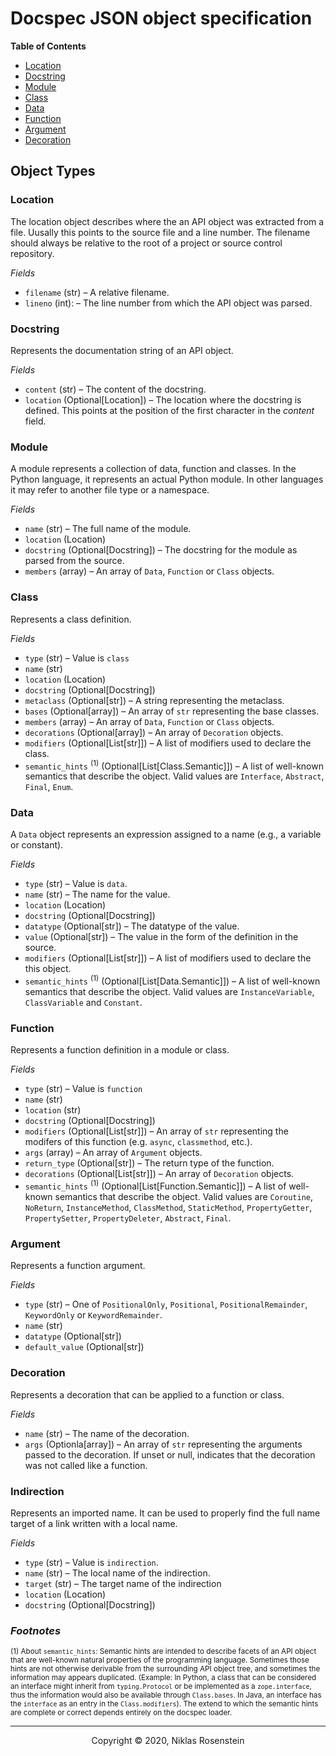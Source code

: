 # Docspec JSON object specification

__Table of Contents__

* [Location](#location)
* [Docstring](#docstring)
* [Module](#module)
* [Class](#class)
* [Data](#data)
* [Function](#function)
* [Argument](#drgument)
* [Decoration](#decoration)

## Object Types

### Location

The location object describes where the an API object was extracted from a
file. Uusally this points to the source file and a line number. The filename
should always be relative to the root of a project or source control repository.

_Fields_

* `filename` (str) &ndash; A relative filename.
* `lineno` (int): &ndash; The line number from which the API object was parsed.

### Docstring

Represents the documentation string of an API object.

_Fields_

* `content` (str) &ndash; The content of the docstring.
* `location` (Optional[Location]) &ndash; The location where the docstring is defined. This points
  at the position of the first character in the *content* field.

### Module

A module represents a collection of data, function and classes. In the Python
language, it represents an actual Python module. In other languages it may
refer to another file type or a namespace.

_Fields_

* `name` (str) &ndash; The full name of the module.
* `location` (Location)
* `docstring` (Optional[Docstring]) &ndash; The docstring for the module as parsed from the source.
* `members` (array) &ndash; An array of `Data`, `Function` or `Class` objects.

### Class

Represents a class definition.

_Fields_

* `type` (str) &ndash; Value is `class`
* `name` (str)
* `location` (Location)
* `docstring` (Optional[Docstring])
* `metaclass` (Optional[str]) &ndash; A string representing the metaclass.
* `bases` (Optional[array]) &ndash; An array of `str` representing the base classes.
* `members` (array) &ndash; An array of `Data`, `Function` or `Class` objects.
* `decorations` (Optional[array]) &ndash; An array of `Decoration` objects.
* `modifiers` (Optional[List[str]]) &ndash; A list of modifiers used to declare the class.
* `semantic_hints` <sup>(1)</sup> (Optional[List[Class.Semantic]]) &ndash; A list of well-known semantics that describe the object.
  Valid values are `Interface`, `Abstract`, `Final`, `Enum`.

### Data

A `Data` object represents an expression assigned to a name (e.g., a variable or constant).

_Fields_

* `type` (str) &ndash; Value is `data`.
* `name` (str) &ndash; The name for the value.
* `location` (Location)
* `docstring` (Optional[Docstring])
* `datatype` (Optional[str]) &ndash; The datatype of the value.
* `value` (Optional[str]) &ndash; The value in the form of the definition
  in the source.
* `modifiers` (Optional[List[str]]) &ndash; A list of modifiers used to declare the this object.
* `semantic_hints` <sup>(1)</sup> (Optional[List[Data.Semantic]]) &ndash; A list of well-known semantics that describe
  the object. Valid values are `InstanceVariable`, `ClassVariable` and `Constant`.

### Function

Represents a function definition in a module or class.

_Fields_

* `type` (str) &ndash; Value is `function`
* `name` (str)
* `location` (str)
* `docstring` (Optional[Docstring])
* `modifiers` (Optional[List[str]]) &ndash; An array of `str` representing the modifers of this
  function (e.g. `async`, `classmethod`, etc.).
* `args` (array) &ndash; An array of `Argument` objects.
* `return_type` (Optional[str]) &ndash; The return type of the function.
* `decorations` (Optional[List[str]]) &ndash; An array of `Decoration` objects.
* `semantic_hints` <sup>(1)</sup> (Optional[List[Function.Semantic]]) &ndash; A list of well-known semantics that
  describe the object. Valid values are `Coroutine`, `NoReturn`, `InstanceMethod`, `ClassMethod`, `StaticMethod`,
  `PropertyGetter`, `PropertySetter`, `PropertyDeleter`, `Abstract`, `Final`.

### Argument

Represents a function argument.

_Fields_

* `type` (str) &ndash; One of `PositionalOnly`, `Positional`,
  `PositionalRemainder`, `KeywordOnly` or `KeywordRemainder`.
* `name` (str)
* `datatype` (Optional[str])
* `default_value` (Optional[str])

### Decoration

Represents a decoration that can be applied to a function or class.

_Fields_

* `name` (str) &ndash; The name of the decoration.
* `args` (Optionla[array]) &ndash; An array of `str` representing the arguments
  passed to the decoration. If unset or null, indicates that the decoration was
  not called like a function.

### Indirection

Represents an imported name. It can be used to properly find the full name 
target of a link written with a local name. 

_Fields_

* `type` (str) &ndash; Value is `indirection`.
* `name` (str) &ndash; The local name of the indirection.
* `target` (str) &ndash; The target name of the indirection
* `location` (Location)
* `docstring` (Optional[Docstring])

### _Footnotes_

<sup>(1) About `semantic_hints`: Semantic hints are intended to describe facets of an API object that are well-known
natural properties of the programming language. Sometimes those hints are not otherwise derivable from the surrounding
API object tree, and sometimes the information may appears duplicated. (Example: In Python, a class that can be
considered an interface might inherit from `typing.Protocol` or be implemented as a `zope.interface`, thus the
information would also be available through `Class.bases`. In Java, an interface has the `interface` as an entry in
the `Class.modifiers`). The extend to which the semantic hints are complete or correct depends entirely on the
docspec loader.</sup>

---

<p align="center">Copyright &copy; 2020, Niklas Rosenstein</p>
